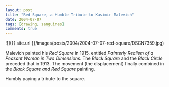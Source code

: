 ```yaml
---
layout: post
title: "Red Square, a Humble Tribute to Kasimir Malevich"
date: 2004-07-07
tags: [drawing, sanguines]
comments: true
---
```

![]({{ site.url }}/images/posts/2004/2004-07-07-red-square/DSCN7359.jpg)

Malevich painted his _Red Square_ in 1915, entitled _Painterly Realism of a Peasant Woman in Two Dimensions_. The _Black Square_ and the _Black Circle_ preceded that in 1913. The movement (the displacement) finally combined in the _Black Square and Red Square_ painting.

Humbly paying a tribute to the square.
